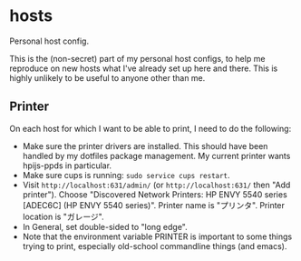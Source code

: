 # hosts

Personal host config.

This is the (non-secret) part of my personal host configs, to help me
reproduce on new hosts what I've already set up here and there.  This
is highly unlikely to be useful to anyone other than me.

## Printer

On each host for which I want to be able to print, I need to do the following:

* Make sure the printer drivers are installed.  This should have been
  handled by my dotfiles package management.  My current printer wants
  hpijs-ppds in particular.
* Make sure cups is running: `sudo service cups restart`.
* Visit `http://localhost:631/admin/` (or `http://localhost:631/` then
  "Add printer").  Choose "Discovered Network Printers: HP ENVY 5540
  series [ADEC6C] (HP ENVY 5540 series)".  Printer name is "プリンタ".
  Printer location is "ガレージ".
* In General, set double-sided to "long edge".
* Note that the environment variable PRINTER is important to some
  things trying to print, especially old-school commandline things
  (and emacs).
